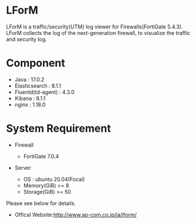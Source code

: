 # LForM

LForM is a traffic/security(UTM) log viewer for Firewalls(FortiGate 5.4.3).<br>
LForM collects the log of the next-generation firewall, to visualize the traffic and security log.

# Component

- Java : 17.0.2
- Elasticsearch : 8.1.1
- Fluentd(td-agent) : 4.3.0
- Kibana : 8.1.1
- nginx : 1.18.0

# System Requirement

- Firewall
  - FortiGate 7.0.4

- Server
  - OS : ubuntu 20.04(Focal)
  - Memory(GiB) >= 8
  - Storage(GiB) >= 50


Please see below for details.
* Offical Website:http://www.ap-com.co.jp/ja/lform/
